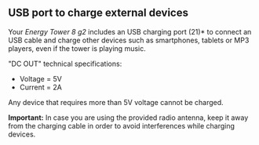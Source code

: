 ## USB port to charge external devices

Your *Energy Tower 8 g2* includes an USB charging port (21)* to connect an USB cable and charge other devices such as smartphones, tablets or MP3 players, even if the tower is playing music.

"DC OUT" technical specifications: 

- Voltage = 5V 
- Current = 2A

Any device that requires more than 5V voltage cannot be charged.

**Important:** In case you are using the provided radio antenna, keep it away from the charging cable in order to avoid interferences while charging devices.


